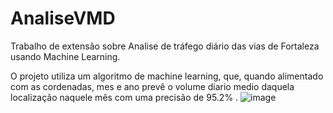 # AnaliseVMD
Trabalho de extensão sobre Analise de tráfego diário das vias de Fortaleza usando Machine Learning.

O projeto utiliza um algoritmo de machine learning, que, quando alimentado com as cordenadas, mes e ano prevê o volume diario medio daquela localização naquele mês com uma precisão de 95.2% .
![image](https://github.com/jovicruz/AnaliseVMD/assets/115833442/34498e27-bf4b-482f-81ba-6f3691832eb6)
